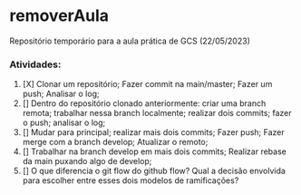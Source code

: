 # removerAula
Repositório temporário para a aula prática de GCS (22/05/2023)

### Atividades:
1. [X] Clonar um repositório; Fazer commit na main/master; Fazer um push; Analisar o log;
2. [] Dentro do repositório clonado anteriormente: criar uma branch remota; trabalhar nessa branch localmente; realizar dois commits; fazer o push;  analisar o log;
3. [] Mudar para principal; realizar mais dois commits; Fazer push; Fazer merge com a branch develop; Atualizar o remoto;
4. [] Trabalhar na branch develop em mais dois commits; Realizar rebase da main puxando algo de develop;
5. [] O que diferencia o git flow do github flow? Qual a decisão envolvida para escolher entre esses dois modelos de ramificações?